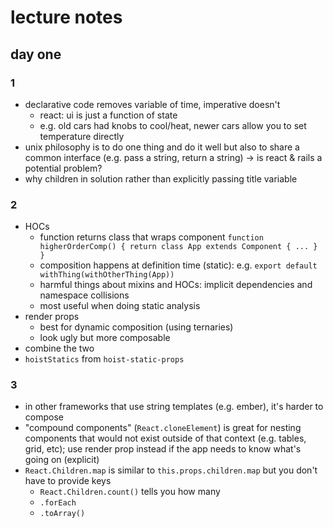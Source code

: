 # lecture notes

## day one

### 1

- declarative code removes variable of time, imperative doesn't
  - react: ui is just a function of state
  - e.g. old cars had knobs to cool/heat, newer cars allow you to set temperature directly
- unix philosophy is to do one thing and do it well but also to share a common interface (e.g. pass a string, return a string) -> is react & rails a potential problem?
- why children in solution rather than explicitly passing title variable

### 2

- HOCs
  - function returns class that wraps component `function higherOrderComp() { return class App extends Component { ... } }`
  - composition happens at definition time (static): e.g. `export default withThing(withOtherThing(App))`
  - harmful things about mixins and HOCs: implicit dependencies and namespace collisions
  - most useful when doing static analysis
- render props
  - best for dynamic composition (using ternaries)
  - look ugly but more composable
- combine the two
- `hoistStatics` from `hoist-static-props`

### 3

- in other frameworks that use string templates (e.g. ember), it's harder to compose
- "compound components" (`React.cloneElement`) is great for nesting components that would not exist outside of that context (e.g. tables, grid, etc); use render prop instead if the app needs to know what's going on (explicit)
- `React.Children.map` is similar to `this.props.children.map` but you don't have to provide keys
  - `React.Children.count()` tells you how many
  - `.forEach`
  - `.toArray()`
